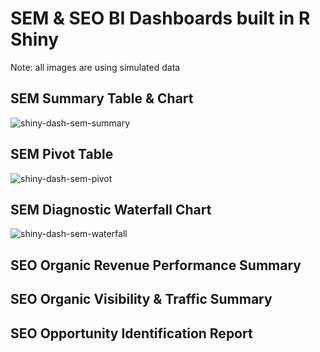 # SEM & SEO BI Dashboards built in R Shiny

Note: all images are using simulated data

## SEM Summary Table & Chart

![shiny-dash-sem-summary](https://github.com/user-attachments/assets/af82c346-de02-49a9-9409-b351fde9a5e5)

## SEM Pivot Table

![shiny-dash-sem-pivot](https://github.com/user-attachments/assets/dde57815-c487-4dde-8b45-258f6bbd8e71)

## SEM Diagnostic Waterfall Chart

![shiny-dash-sem-waterfall](https://github.com/user-attachments/assets/fcf1d9a5-8692-41ea-a06e-9a97dc718cfa)


## SEO Organic Revenue Performance Summary


## SEO Organic Visibility & Traffic Summary


## SEO Opportunity Identification Report
